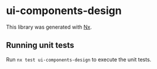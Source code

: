 # ui-components-design

This library was generated with [Nx](https://nx.dev).

## Running unit tests

Run `nx test ui-components-design` to execute the unit tests.
